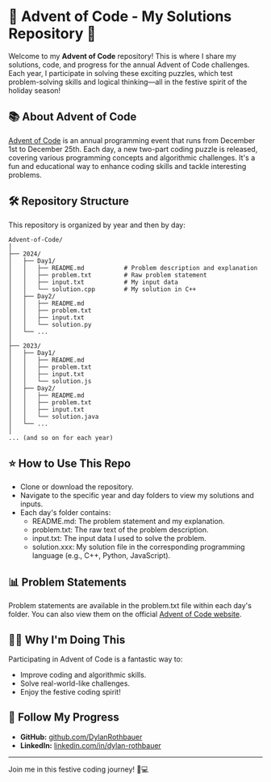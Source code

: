 # 🎄 Advent of Code - My Solutions Repository 🎄

Welcome to my **Advent of Code** repository! This is where I share my solutions, code, and progress for the annual Advent of Code challenges. Each year, I participate in solving these exciting puzzles, which test problem-solving skills and logical thinking—all in the festive spirit of the holiday season!

## 📚 About Advent of Code
[Advent of Code](https://adventofcode.com/) is an annual programming event that runs from December 1st to December 25th. Each day, a new two-part coding puzzle is released, covering various programming concepts and algorithmic challenges. It's a fun and educational way to enhance coding skills and tackle interesting problems.

## 🛠️ Repository Structure
This repository is organized by year and then by day:  
```plaintext
Advent-of-Code/
│
├── 2024/
│   ├── Day1/
│   │   ├── README.md           # Problem description and explanation
│   │   ├── problem.txt         # Raw problem statement
│   │   ├── input.txt           # My input data
│   │   └── solution.cpp        # My solution in C++
│   ├── Day2/
│   │   ├── README.md
│   │   ├── problem.txt
│   │   ├── input.txt
│   │   └── solution.py
│   └── ...
│
├── 2023/
│   ├── Day1/
│   │   ├── README.md
│   │   ├── problem.txt
│   │   ├── input.txt
│   │   └── solution.js
│   ├── Day2/
│   │   ├── README.md
│   │   ├── problem.txt
│   │   ├── input.txt
│   │   └── solution.java
│   └── ...
│
... (and so on for each year)
```

## ⭐ How to Use This Repo
- Clone or download the repository.
- Navigate to the specific year and day folders to view my solutions and inputs.
- Each day's folder contains:
  - README.md: The problem statement and my explanation.
  - problem.txt: The raw text of the problem description.
  - input.txt: The input data I used to solve the problem.
  - solution.xxx: My solution file in the corresponding programming language (e.g., C++, Python, JavaScript).

## 📊 Problem Statements
Problem statements are available in the problem.txt file within each day's folder. You can also view them on the official [Advent of Code website](https://adventofcode.com/).

## 🧑‍💻 Why I'm Doing This
Participating in Advent of Code is a fantastic way to:
- Improve coding and algorithmic skills.
- Solve real-world-like challenges.
- Enjoy the festive coding spirit!

## 🔗 Follow My Progress
- **GitHub:** [github.com/DylanRothbauer](https://github.com/DylanRothbauer)
- **LinkedIn:** [linkedin.com/in/dylan-rothbauer](https://www.linkedin.com/in/dylan-rothbauer-ab285624b/)

---

Join me in this festive coding journey! 🎅💻
